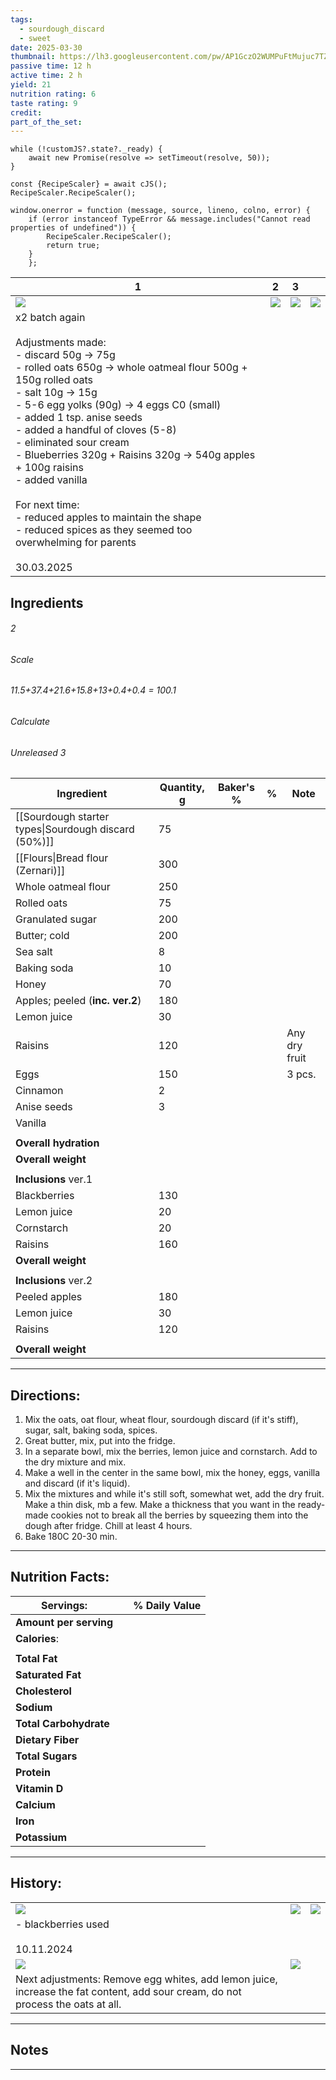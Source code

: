 ```yaml
---
tags:
  - sourdough_discard
  - sweet
date: 2025-03-30
thumbnail: https://lh3.googleusercontent.com/pw/AP1GczO2WUMPuFtMujuc7TZoF-3eaGvIpFCgKbnzJ_2GHdf3c0NJNI9A-QP4jzDmZ3BWCBaoCxZS3EIlew5cae6t6lW0Q9Q5EiZtecN6crFgi6Cl39doxsVw-2iBJBZTYzuNmQ3F2-OIzzEyP6YfobE_mWWM=w1171-h879-s-no-gm?authuser=0
passive time: 12 h
active time: 2 h
yield: 21
nutrition rating: 6
taste rating: 9
credit: 
part_of_the_set:
---
```

```dataviewjs
while (!customJS?.state?._ready) { 
	await new Promise(resolve => setTimeout(resolve, 50)); 
} 

const {RecipeScaler} = await cJS();
RecipeScaler.RecipeScaler();

window.onerror = function (message, source, lineno, colno, error) {
	if (error instanceof TypeError && message.includes("Cannot read properties of undefined")) {
		RecipeScaler.RecipeScaler();
		return true;
	}
    };
```

| 1                                                                                                                                                                                                                                                                                                                                                                                                                                                                                                                                             | 2                                                                                                                                                                                                                                   | 3                                                                                                                                                                                                                                   |                                                                                                                                                                                                                                     |
| --------------------------------------------------------------------------------------------------------------------------------------------------------------------------------------------------------------------------------------------------------------------------------------------------------------------------------------------------------------------------------------------------------------------------------------------------------------------------------------------------------------------------------------------- | ----------------------------------------------------------------------------------------------------------------------------------------------------------------------------------------------------------------------------------- | ----------------------------------------------------------------------------------------------------------------------------------------------------------------------------------------------------------------------------------- | ----------------------------------------------------------------------------------------------------------------------------------------------------------------------------------------------------------------------------------- |
| ![](https://lh3.googleusercontent.com/pw/AP1GczM_TWqj0baxXaAbVeLKNgbWPxJQBLF-jcFzNLa_t_LnjRPKQFnFuE03O8rwlb-8gsFajPZX941vKxQQADliDyNCOx6Ov0pF4nT2VZGR_WKsA_9WTOmsXP0ECxjJ5rH9ykFdFlNbbLJy7GXN5wtNqS1U=w711-h903-s-no-gm?authuser=0)                                                                                                                                                                                                                                                                                                           | ![](https://lh3.googleusercontent.com/pw/AP1GczM8iYgwP-AoPLsgREDTCUSqXsDHdBg-J2wOoJ0hKNIuM6cBrhiB1e90hlaVeCvg7R8_DYEhliG6jVNO8axt3NbF_gKyOcb_Pg-9D_8ArdBmrDgZqkIVhoPCtFPBHEeN8A3NAUMemZSXir97ob9yTG12=w677-h903-s-no-gm?authuser=0) | ![](https://lh3.googleusercontent.com/pw/AP1GczP6jAm3ZNzmbsa4vojoiH_WRxdpmD6lcClMYlvZcp6A-pjgHcmbHh6F0PdiZwKCY9u7hFuS1j3yQYXiHLVxUtSMlkn4J7FN7dlDw6DNYpwgkM3p0evLam37YfSDQvtA30yzEYjbtWZUyZcqroO0vUiN=w766-h903-s-no-gm?authuser=0) | ![](https://lh3.googleusercontent.com/pw/AP1GczO0EXbKMaZnVVg33SMQRpbN7woDvnUu8YeNTW1MkZ_xwOY6B2j31aLZiFQJkGFmXKEbrkwpSh-PVAsTOZ48EkXYfAukZyegF0Yap9ATszX1BBQUCndWOlyHijmFbsMQ2gvGheQUW8OyRwcF0G8j94UP=w677-h903-s-no-gm?authuser=0) |
| x2 batch again<br><br>Adjustments made:<br>- discard 50g -> 75g<br>- rolled oats 650g -> whole oatmeal flour 500g + 150g rolled oats<br>- salt 10g -> 15g<br>- 5-6 egg yolks (90g) -> 4 eggs C0 (small)<br>- added 1 tsp. anise seeds<br>- added a handful of cloves (5-8)<br>- eliminated sour cream<br>- Blueberries 320g + Raisins 320g -> 540g apples + 100g raisins<br>- added vanilla<br><br>For next time:<br>- reduced apples to maintain the shape<br>- reduced spices as they seemed too overwhelming for parents<br><br>30.03.2025 |                                                                                                                                                                                                                                     |                                                                                                                                                                                                                                     |                                                                                                                                                                                                                                     |

## Ingredients

###### 2
###### Scale
###### 11.5+37.4+21.6+15.8+13+0.4+0.4 = 100.1
###### Calculate
###### Unreleased 3

| Ingredient                                           | Quantity, g | Baker's % | %   | Note          |
| ---------------------------------------------------- | ----------- | --------- | --- | ------------- |
| [[Sourdough starter types\|Sourdough discard (50%)]] | 75          |           |     |               |
| [[Flours\|Bread flour (Zernari)]]                    | 300         |           |     |               |
| Whole oatmeal flour                                  | 250         |           |     |               |
| Rolled oats                                          | 75          |           |     |               |
| Granulated sugar                                     | 200         |           |     |               |
| Butter; cold                                         | 200         |           |     |               |
| Sea salt                                             | 8           |           |     |               |
| Baking soda                                          | 10          |           |     |               |
| Honey                                                | 70          |           |     |               |
| Apples; peeled (**inc. ver.2**)                      | 180         |           |     |               |
| Lemon juice                                          | 30          |           |     |               |
| Raisins                                              | 120         |           |     | Any dry fruit |
| Eggs                                                 | 150         |           |     | 3 pcs.        |
| Cinnamon                                             | 2           |           |     |               |
| Anise seeds                                          | 3           |           |     |               |
| Vanilla                                              |             |           |     |               |
|                                                      |             |           |     |               |
| **Overall hydration**                                |             |           |     |               |
| **Overall weight**                                   |             |           |     |               |
|                                                      |             |           |     |               |
| **Inclusions** ver.1                                 |             |           |     |               |
| Blackberries                                         | 130         |           |     |               |
| Lemon juice                                          | 20          |           |     |               |
| Cornstarch                                           | 20          |           |     |               |
| Raisins                                              | 160         |           |     |               |
| **Overall weight**                                   |             |           |     |               |
|                                                      |             |           |     |               |
| **Inclusions** ver.2                                 |             |           |     |               |
| Peeled apples                                        | 180         |           |     |               |
| Lemon juice                                          | 30          |           |     |               |
| Raisins                                              | 120         |           |     |               |
|                                                      |             |           |     |               |
| **Overall weight**                                   |             |           |     |               |





---
## Directions:

1. Mix the oats, oat flour, wheat flour, sourdough discard (if it's stiff), sugar, salt, baking soda, spices.
2. Great butter, mix, put into the fridge. 
3. In a separate bowl, mix the berries, lemon juice and cornstarch. Add to the dry mixture and mix.
4. Make a well in the center in the same bowl, mix the honey, eggs, vanilla and discard (if it's liquid).
5. Mix the mixtures and while it's still soft, somewhat wet, add the dry fruit. Make a thin disk, mb a few. Make a thickness that you want in the ready-made cookies not to break all the berries by squeezing them into the dough after fridge. Chill at least 4 hours.
6. Bake 180C 20-30 min.


---
## Nutrition Facts:

| **Servings:**          |       | % Daily Value |
| ---------------------- | ----- | ------------- |
| **Amount per serving** |       |               |
| **Calories**:          |       |               |
|                        |       |               |
| **Total Fat**          |       |               |
| **Saturated Fat**      |       |               |
| **Cholesterol**        |       |               |
| **Sodium**             |       |               |
| **Total Carbohydrate** |       |               |
| **Dietary Fiber**      |       |               |
| **Total Sugars**       |       |               |
| **Protein**            |       |               |
| **Vitamin D**          |       |               |
| **Calcium**            |       |               |
| **Iron**               |       |               |
| **Potassium**          |       |               |

---
## History:

|                                                                                                                                                                                                                                      |                                                                                                                                                                                                                                      |                                                                                                                                                                                                                                      |
| ------------------------------------------------------------------------------------------------------------------------------------------------------------------------------------------------------------------------------------ | ------------------------------------------------------------------------------------------------------------------------------------------------------------------------------------------------------------------------------------ | ------------------------------------------------------------------------------------------------------------------------------------------------------------------------------------------------------------------------------------ |
| ![](https://lh3.googleusercontent.com/pw/AP1GczNAnHMSglp1rOrEGfiXsEqzL0A7ncy_-ui5u_K5LLDpy0i1dFpW46hD7a-nFkeTqGYYDPwcGiwg-BEfhO_eavAqbKdsrMzVdhQSsr9diuxJdxLEZ0bus0DGC9QJkvsZ_EC9A1Kv2WGGP8F4gMwYDT4V=w884-h879-s-no-gm?authuser=0)  | ![](https://lh3.googleusercontent.com/pw/AP1GczPsW69BhoTKcKF_0yhQ4b6bVYBwnHcl2hiRANsPOdOtu_wv9qWyUOPrvgPTzijHVWTzUyj_J3XRh384cbMuWYvzO8LF_bTuY_QtsnvvYD64b0i557d7_mHCIUXUjoRHiRtHMmM0GrBNTVHc21HtLF2e=w1171-h879-s-no-gm?authuser=0) | ![](https://lh3.googleusercontent.com/pw/AP1GczPeSdDbDD9ggIGQXsJ1s5UXdgoHpFTubFBmnq1xtwHujeM5Ur02ZzVoRucKpaIbAe5iQFDlAAwf_O6evhDjY085ymQCHI3fgsJN_KJ5VFki7_p8y9yn5h13rvDgR7_5N2s4nj1lBZ_uhyUQczvRItAs=w1161-h879-s-no-gm?authuser=0) |
| - blackberries used<br><br>10.11.2024                                                                                                                                                                                                |                                                                                                                                                                                                                                      |                                                                                                                                                                                                                                      |
| ![](https://lh3.googleusercontent.com/pw/AP1GczO2WUMPuFtMujuc7TZoF-3eaGvIpFCgKbnzJ_2GHdf3c0NJNI9A-QP4jzDmZ3BWCBaoCxZS3EIlew5cae6t6lW0Q9Q5EiZtecN6crFgi6Cl39doxsVw-2iBJBZTYzuNmQ3F2-OIzzEyP6YfobE_mWWM=w1171-h879-s-no-gm?authuser=0) | ![](https://lh3.googleusercontent.com/pw/AP1GczOmYOMBykUPFipKo2gXeb16SY_mzhzgJAQ7hyaWuLUsthzATzIAzaC8UDWOuyF7lZiZ9t90szF0SgRvQgQ3N-3dWwSIuVEEPyXAJMgne7tl5iJo6aWOsHej2lFHXsir6TOyz0VBe6ird0XT7wmDrSas=w1171-h879-s-no-gm?authuser=0) |                                                                                                                                                                                                                                      |
| Next adjustments: Remove egg whites, add lemon juice, increase the fat content, add sour cream, do not process the oats at all.                                                                                                      |                                                                                                                                                                                                                                      |                                                                                                                                                                                                                                      |


---
## Notes


>

---




